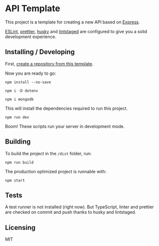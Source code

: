 # API Template

This project is a template for creating a new API based on [Express](https://expressjs.com/).

[ESLint](https://eslint.org/), [prettier](https://prettier.io/), [husky](https://typicode.github.io/husky/) and [lintstaged](https://github.com/okonet/lint-staged) are configured to give you a solid development experience.

## Installing / Developing

First, [create a repository from this template](https://docs.github.com/en/github/creating-cloning-and-archiving-repositories/creating-a-repository-on-github/creating-a-repository-from-a-template).

Now you are ready to go:

```shell
npm install --no-save

npm i -D dotenv

npm i mongodb
```

This will install the dependencies required to run this project.

```shell
npm run dev
```

Boom! These scripts run your server in development mode.

## Building

To build the project in the `/dist` folder, run:

```shell
npm run build
```

The production optimized project is runnable with:

```shell
npm start
```

## Tests

A test runner is not installed (right now). But TypeScript, linter and prettier are checked on commit and push thanks to husky and lintstaged.

## Licensing

MIT

